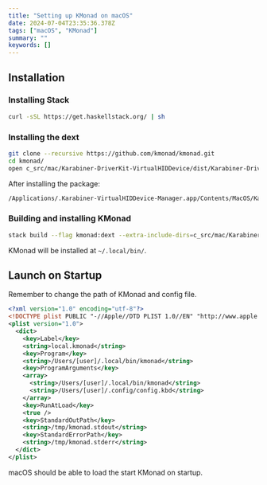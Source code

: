 ```yaml
---
title: "Setting up KMonad on macOS"
date: 2024-07-04T23:35:36.378Z
tags: ["macOS", "KMonad"]
summary: ""
keywords: []
---
```


## Installation

### Installing Stack

```sh
curl -sSL https://get.haskellstack.org/ | sh
```


### Installing the dext

```sh
git clone --recursive https://github.com/kmonad/kmonad.git
cd kmonad/
open c_src/mac/Karabiner-DriverKit-VirtualHIDDevice/dist/Karabiner-DriverKit-VirtualHIDDevice-3.1.0.pkg
```

After installing the package:


```sh
/Applications/.Karabiner-VirtualHIDDevice-Manager.app/Contents/MacOS/Karabiner-VirtualHIDDevice-Manager activate
```

### Building and installing KMonad

```sh
stack build --flag kmonad:dext --extra-include-dirs=c_src/mac/Karabiner-DriverKit-VirtualHIDDevice/include/pqrs/karabiner/driverkit:c_src/mac/Karabiner-DriverKit-VirtualHIDDevice/src/Client/vendor/include
```

KMonad will be installed at `~/.local/bin/`.

## Launch on Startup

Remember to change the path of KMonad and config file.

```xml title="/Library/LaunchDaemons/local.kmonad.plist"
<?xml version="1.0" encoding="utf-8"?>
<!DOCTYPE plist PUBLIC "-//Apple//DTD PLIST 1.0//EN" "http://www.apple.com/DTDs/PropertyList-1.0.dtd">
<plist version="1.0">
  <dict>
    <key>Label</key>
    <string>local.kmonad</string>
    <key>Program</key>
    <string>/Users/[user]/.local/bin/kmonad</string>
    <key>ProgramArguments</key>
    <array>
      <string>/Users/[user]/.local/bin/kmonad</string>
      <string>/Users/[user]/.config/config.kbd</string>
    </array>
    <key>RunAtLoad</key>
    <true />
    <key>StandardOutPath</key>
    <string>/tmp/kmonad.stdout</string>
    <key>StandardErrorPath</key>
    <string>/tmp/kmonad.stderr</string>
  </dict>
</plist>
```

macOS should be able to load the start KMonad on startup.
